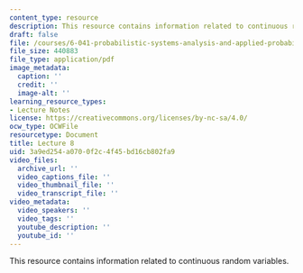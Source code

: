 ```yaml
---
content_type: resource
description: This resource contains information related to continuous random variables.
draft: false
file: /courses/6-041-probabilistic-systems-analysis-and-applied-probability-fall-2010/3a9ed254a0700f2c4f45bd16cb802fa9_MIT6_041F10_L08.pdf
file_size: 440883
file_type: application/pdf
image_metadata:
  caption: ''
  credit: ''
  image-alt: ''
learning_resource_types:
- Lecture Notes
license: https://creativecommons.org/licenses/by-nc-sa/4.0/
ocw_type: OCWFile
resourcetype: Document
title: Lecture 8
uid: 3a9ed254-a070-0f2c-4f45-bd16cb802fa9
video_files:
  archive_url: ''
  video_captions_file: ''
  video_thumbnail_file: ''
  video_transcript_file: ''
video_metadata:
  video_speakers: ''
  video_tags: ''
  youtube_description: ''
  youtube_id: ''
---
```

This resource contains information related to continuous random variables.